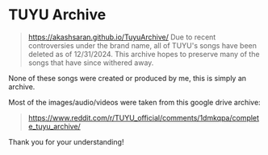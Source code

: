 # TUYU Archive

> https://akashsaran.github.io/TuyuArchive/
Due to recent controversies under the brand name, all of TUYU's songs have been deleted as of 12/31/2024. This archive hopes to preserve many of the songs that have since withered away.

None of these songs were created or produced by me, this is simply an archive. 

Most of the images/audio/videos were taken from this google drive archive: 

>https://www.reddit.com/r/TUYU_official/comments/1dmkqpa/complete_tuyu_archive/

Thank you for your understanding!
